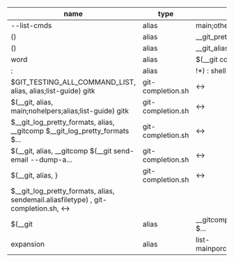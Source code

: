 | name                                                                                                           |  type              |  desc                                        |
| -------------------------------------------------------------------------------------------------------------- | ------------------ | -------------------------------------------- |
| --list-cmds                                                                                                    |  alias             |  main;others;alias;nohelpers)                |
| ()                                                                                                             |  alias             |  __git_pretty_aliases ()                     |
| ()                                                                                                             |  alias             |  __git_aliased_command ()                    |
| word                                                                                                           |  alias             |  $(__git config --get "alias.$1")            |
| :                                                                                                              |  alias             |  		\!*)	: shell command alias ;;             |
| $GIT_TESTING_ALL_COMMAND_LIST, alias, alias;list-guide) gitk                                                   |  git-completion.sh |  <->                                         |
| $(__git, alias, main;nohelpers;alias;list-guide) gitk                                                          |  git-completion.sh |  <->                                         |
| $__git_log_pretty_formats, alias, 		__gitcomp $__git_log_pretty_formats $...                                   |  git-completion.sh |  <->                                         |
| $(__git, alias, 		__gitcomp $(__git send-email --dump-a...                                                     |  git-completion.sh |  <->                                         |
| $(__git, alias, }                                                                                              |  git-completion.sh |  <->                                         |
| $__git_log_pretty_formats, alias, 	sendemail.aliasfiletype)                  , git-completion.sh, <-> 
$(__git |  alias             |  		__gitcomp "$__git_log_pretty_formats $... |
| expansion                                                                                                      |  alias             |  list-mainporcelain;others;nohelpers;alia... |
